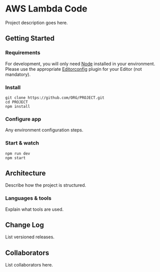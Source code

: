 # AWS Lambda Code

Project description goes here.

## Getting Started

### Requirements

For development, you will only need [Node](http://nodejs.org/) installed in your environment.
Please use the appropriate [Editorconfig](http://editorconfig.org/) plugin for your Editor (not mandatory).

### Install

    git clone https://github.com/ORG/PROJECT.git
    cd PROJECT
    npm install

### Configure app

Any environment configuration steps.

### Start & watch

    npm run dev
    npm start

## Architecture

Describe how the project is structured.

### Languages & tools

Explain what tools are used.

## Change Log

List versioned releases.

## Collaborators

List collaborators here.
